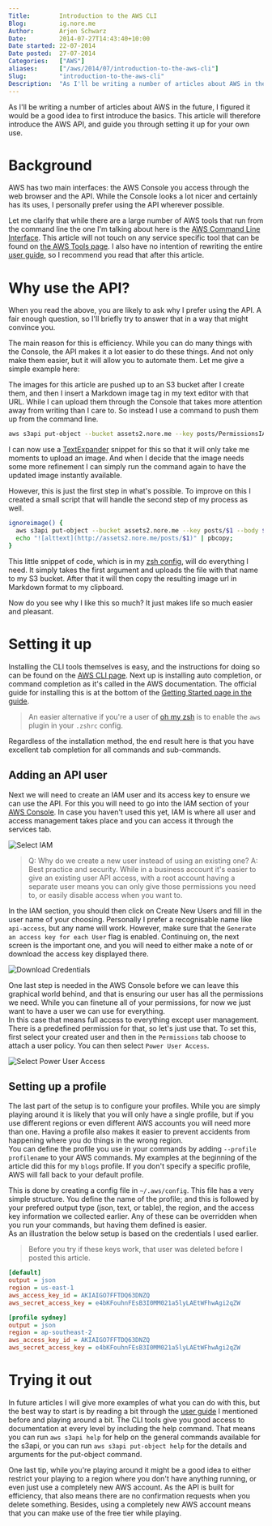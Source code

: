 ```yaml
---
Title:        Introduction to the AWS CLI  
Blog:         ig.nore.me  
Author:       Arjen Schwarz  
Date:         2014-07-27T14:43:40+10:00  
Date started: 22-07-2014  
Date posted:  27-07-2014
Categories:   ["AWS"]
aliases:      ["/aws/2014/07/introduction-to-the-aws-cli"]
Slug:         "introduction-to-the-aws-cli"
Description:  "As I'll be writing a number of articles about AWS in the future, I figured it would be a good idea to first introduce the basics. This article will therefore introduce the AWS API, and guide you through setting it up for your own use."
---
```


As I'll be writing a number of articles about AWS in the future, I figured it would be a good idea to first introduce the basics. This article will therefore introduce the AWS API, and guide you through setting it up for your own use.

# Background

AWS has two main interfaces: the AWS Console you access through the web browser and the API. While the Console looks a lot nicer and certainly has its uses, I personally prefer using the API wherever possible.

Let me clarify that while there are a large number of AWS tools that run from the command line the one I'm talking about here is the [AWS Command Line Interface][1]. This article will not touch on any service specific tool that can be found on [the AWS Tools page][2]. I also have no intention of rewriting the entire [user guide][3], so I recommend you read that after this article.   

# Why use the API?

When you read the above, you are likely to ask why I prefer using the API. A fair enough question, so I'll briefly try to answer that in a way that might convince you.

The main reason for this is efficiency. While you can do many things with the Console, the API makes it a lot easier to do these things. And not only make them easier, but it will allow you to automate them. Let me give a simple example here:

The images for this article are pushed up to an S3 bucket after I create them, and then I insert a Markdown image tag in my text editor with that URL. While I can upload them through the Console that takes more attention away from writing than I care to. So instead I use a command to push them up from the command line.

```bash
aws s3api put-object --bucket assets2.nore.me --key posts/PermissionsIAM.png --body PermissionsIAM.png --profile blogs
```

I can now use a [TextExpander][4] snippet for this so that it will only take me moments to upload an image. And when I decide that the image needs some more refinement I can simply run the command again to have the updated image instantly available.

However, this is just the first step in what's possible. To improve on this I created a small script that will handle the second step of my process as well.

```bash
ignoreimage() {
  aws s3api put-object --bucket assets2.nore.me --key posts/$1 --body $1 --profile blogs;
  echo "![alttext](http://assets2.nore.me/posts/$1)" | pbcopy;
}
```

This little snippet of code, which is in my [zsh config][6], will do everything I need. It simply takes the first argument and uploads the file with that name to my S3 bucket. After that it will then copy the resulting image url in Markdown format to my clipboard.

Now do you see why I like this so much? It just makes life so much easier and pleasant.

# Setting it up

Installing the CLI tools themselves is easy, and the instructions for doing so can be found on the [AWS CLI page][7]. Next up is installing auto completion, or command completion as it's called in the AWS documentation. The official guide for installing this is at the bottom of the [Getting Started page in the guide][8].
> An easier alternative if you're a user of [oh my zsh][9] is to enable the `aws` plugin in your `.zshrc` config.

Regardless of the installation method, the end result here is that you have excellent tab completion for all commands and sub-commands.

## Adding an API user

Next we will need to create an IAM user and its access key to ensure we can use the API. For this you will need to go into the IAM section of your [AWS Console][10]. In case you haven't used this yet, IAM is where all user and access management takes place and you can access it through the services tab.

![Select IAM][11]

> Q: Why do we create a new user instead of using an existing one? 
> A: Best practice and security. While in a business account it's easier to give an existing user API access, with a root account having a separate user means you can only give those permissions you need to, or easily disable access when you want to.

In the IAM section, you should then click on Create New Users and fill in the user name of your choosing. Personally I prefer a recognisable name like `api-access`, but any name will work. However, make sure that the `Generate an access key for each User` flag is enabled. Continuing on, the next screen is the important one, and you will need to either make a note of or download the access key displayed there.

![Download Credentials][12]

One last step is needed in the AWS Console before we can leave this graphical world behind, and that is ensuring our user has all the permissions we need. While you can finetune all of your permissions, for now we just want to have a user we can use for everything.   
In this case that means full access to everything except user management. There is a predefined permission for that, so let's just use that. To set this, first select your created user and then in the `Permissions` tab choose to attach a user policy. You can then select `Power User Access`.

![Select Power User Access][13]

## Setting up a profile

The last part of the setup is to configure your profiles. While you are simply playing around it is likely that you will only have a single profile, but if you use different regions or even different AWS accounts you will need more than one. Having a profile also makes it easier to prevent accidents from happening where you do things in the wrong region.   
You can define the profile you use in your commands by adding `--profile profilename` to your AWS commands. My examples at the beginning of the article did this for my `blogs` profile. If you don't specify a specific profile, AWS will fall back to your default profile.

This is done by creating a config file in `~/.aws/config`. This file has a very simple structure. You define the name of the profile; and this is followed by your prefered output type (json, text, or table), the region, and the access key information we collected earlier. Any of these can be overridden when you run your commands, but having them defined is easier.   
As an illustration the below setup is based on the credentials I used earlier. 
> Before you try if these keys work, that user was deleted before I posted this article.

```ini
[default]
output = json
region = us-east-1
aws_access_key_id = AKIAIGO7FFTDQ63DNZQ
aws_secret_access_key = e4bKFouhnFEsB3I0MM021a5lyLAEtWFhwAgi2qZW

[profile sydney]
output = json
region = ap-southeast-2
aws_access_key_id = AKIAIGO7FFTDQ63DNZQ
aws_secret_access_key = e4bKFouhnFEsB3I0MM021a5lyLAEtWFhwAgi2qZW
```

# Trying it out

In future articles I will give more examples of what you can do with this, but the best way to start is by reading a bit through the [user guide][8] I mentioned before and playing around a bit.
The CLI tools give you good access to documentation at every level by including the help command. That means you can run `aws s3api help` for help on the general commands available for the s3api, or you can run `aws s3api put-object help` for the details and arguments for the put-object command.

One last tip, while you're playing around it might be a good idea to either restrict your playing to a region where you don't have anything running, or even just use a completely new AWS account. As the API is built for efficiency, that also means there are no confirmation requests when you delete something. Besides, using a completely new AWS account means that you can make use of the free tier while playing.


[1]: http://aws.amazon.com/cli/
[2]: http://aws.amazon.com/tools/
[3]: http://docs.aws.amazon.com/cli/latest/userguide/cli-chap-welcome.html
[4]: http://smilesoftware.com/TextExpander/index.html
[6]: https://github.com/ArjenSchwarz/oh-my-zsh/blob/master/plugins/blogs/blogs.plugin.zsh
[7]: http://aws.amazon.com/cli/
[8]: http://docs.aws.amazon.com/cli/latest/userguide/cli-chap-getting-started.html
[9]: https://github.com/robbyrussell/oh-my-zsh
[10]: https://console.aws.amazon.com
[11]: /img/posts/SelectIAM.png
[12]: /img/posts/DownloadIAM.png
[13]: /img/posts/PermissionsIAM.png